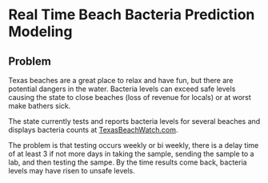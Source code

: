 # Real Time Beach Bacteria Prediction Modeling

## Problem

Texas beaches are a great place to relax and have fun, but there are potential dangers in the water. Bacteria levels can exceed safe levels causing the state to close beaches (loss of revenue for locals) or at worst make bathers sick. 

The state currently tests and reports bacteria levels for several beaches and displays bacteria counts at [TexasBeachWatch.com](https://cgis.glo.texas.gov/Beachwatch/#).

The problem is that testing occurs weekly or bi weekly, there is a delay time of at least 3 if not more days in taking the sample, sending the sample to a lab, and then testing the sampe. By the time results come back, bacteria levels may have risen to unsafe levels.